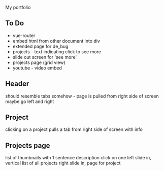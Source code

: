 My portfolio


## To Do
* vue-router
* embed html from other document into div
* extended page for de_bug
* projects - text indicating click to see more
* slide out screen for 'see more'
* projects page (grid view)
* youtube - video embed

## Header
should resemble tabs somehow - page is pulled from right side of screen
maybe go left and right

## Project
clicking on a project pulls a tab from right side of screen with info

## Projects page
list of thumbnails with 1 sentence description
click on one
left slide in, vertical list of all projects
right slide in, page for project
